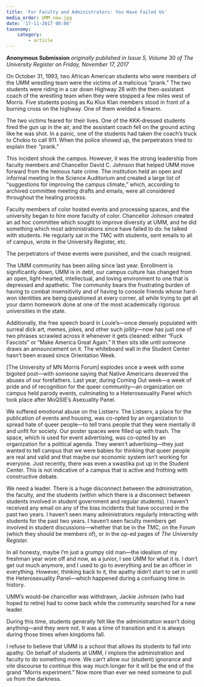 ```yaml
---
title: 'For Faculty and Administrators: You Have Failed Us'
media_order: UMM_new.jpg
date: '17-11-2017 00:00'
taxonomy:
    category:
        - article
---
```


**Anonymous Submission** _originally published in Issue 5, Volume 30 of The University Register on Friday, November 17, 2017_

On October 31, 1993, two African American students who were members of the UMM wrestling team were the victims of a malicious “prank.” The two students were riding in a car down Highway 28 with the then-assistant coach of the wrestling team when they were stopped a few miles west of Morris. Five students posing as Ku Klux Klan members stood in front of a burning cross on the highway. One of them wielded a firearm.

The two victims feared for their lives. One of the KKK-dressed students fired the gun up in the air, and the assistant coach fell on the ground acting like he was shot. In a panic, one of the students had taken the coach’s truck to Chokio to call 911. When the police showed up, the perpetrators tried to explain their “prank.”

This incident shook the campus. However, it was the strong leadership from faculty members and Chancellor David C. Johnson that helped UMM move forward from the heinous hate crime. The institution held an open and informal meeting in the Science Auditorium and created a large list of “suggestions for improving the campus climate,” which, according to archived committee meeting drafts and emails, were all considered throughout the healing process. 

Faculty members of color hosted events and processing spaces, and the university began to hire more faculty of color. Chancellor Johnson created an ad hoc committee which sought to improve diversity at UMM, and he did something which most administrations since have failed to do: he talked with students. He regularly sat in the TMC with students, sent emails to all of campus, wrote in the University Register, etc. 

The perpetrators of these events were punished, and the coach resigned.

The UMM community has been ailing since last year. Enrollment is significantly down, UMM is in debt, our campus culture has changed from an open, light-hearted, intellectual, and loving environment to one that is depressed and apathetic. The community bears the frustrating burden of having to combat insensitivity and of having to console friends whose hard-won identities are being questioned at every corner, all while trying to get all your damn homework done at one of the most academically rigorous universities in the state. 

Additionally, the free speech board in Louie’s—once densely populated with surreal dick art, memes, jokes, and other such jollity—now has just one of two phrases scrawled across it whenever it gets cleaned: either “Fuck Fascists” or “Make America Great Again.” It then sits idle until someone draws an announcement on it. The whiteboard wall in the Student Center hasn’t been erased since Orientation Week. 

[The University of MN Morris Forum] explodes once a week with some bigoted post—with someone saying that Native Americans deserved the abuses of our forefathers. Last year, during Coming Out week—a week of pride and of recognition for the queer community—an organization on campus held parody events, culminating to a Heterosexuality Panel which took place after MoQSIE’s Asexuality Panel. 

We suffered emotional abuse on the Listserv. The Listserv, a place for the publication of events and housing, was co-opted by an organization to spread hate of queer people—to tell trans people that they were mentally ill and unfit for society. Our poster spaces were filled up with trash. The space, which is used for event advertising, was co-opted by an organization for a political agenda. They weren’t advertising—they just wanted to tell campus that we were babies for thinking that queer people are real and valid and that maybe our economic system isn’t working for everyone. Just recently, there was even a swastika put up in the Student Center. This is not indicative of a campus that is active and frothing with constructive debate.

We need a leader. There is a huge disconnect between the administration, the faculty, and the students (within which there is a disconnect between students involved in student government and regular students). I haven’t received any email on any of the bias incidents that have occurred in the past two years. I haven’t seen many administrators regularly interacting with students for the past two years. I haven’t seen faculty members get involved in student discussions—whether that be in the TMC, on the Forum (which they should be members of), or in the op-ed pages of _The University Register._

In all honesty, maybe I’m just a grumpy old man—the idealism of my freshman year wore off and now, as a junior, I see UMM for what it is. I don’t get out much anymore, and I used to go to everything and be an officer in everything. However, thinking back to it, the apathy didn’t start to set in until the Heterosexuality Panel—which happened during a confusing time in history. 

UMM’s would-be chancellor was withdrawn, Jackie Johnson (who had hoped to retire) had to come back while the community searched for a new leader.

During this time, students generally felt like the administration wasn’t doing anything—and they were not. It was a time of transition and it is always during those times when kingdoms fall.

I refuse to believe that UMM is a school that allows its students to fall into apathy. On behalf of students at UMM, I implore the administration and faculty to do something more. We can’t allow our (student) ignorance and vile discourse to continue this way much longer for it will be the end of the grand “Morris experiment.” Now more than ever we need someone to pull us from the darkness.